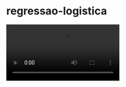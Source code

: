 # regressao-logistica

[<video src="[app/streamlit-app-2024-04-20-12-04-88.webm](https://github.com/oelderid/regressao-logistica/blob/main/app/streamlit-app-2024-04-20-12-04-88.webm)"></video>](https://github.com/oelderid/regressao-logistica/blob/main/app/streamlit-app-2024-04-20-12-04-88.webm)
